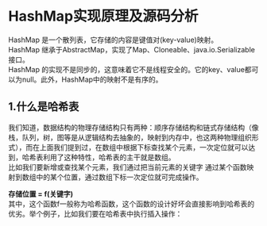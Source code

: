 # HashMap实现原理及源码分析
  HashMap 是一个散列表，它存储的内容是键值对(key-value)映射。</br>
  HashMap 继承于AbstractMap，实现了Map、Cloneable、java.io.Serializable接口。</br>
  HashMap 的实现不是同步的，这意味着它不是线程安全的。它的key、value都可以为null。此外，HashMap中的映射不是有序的。</br>

## 1.什么是哈希表
我们知道，数据结构的物理存储结构只有两种：顺序存储结构和链式存储结构（像栈，队列，树，图等是从逻辑结构去抽象的，映射到内存中，也这两种物理组织形式），而在上面我们提到过，在数组中根据下标查找某个元素，一次定位就可以达到，哈希表利用了这种特性，哈希表的主干就是数组。  
比如我们要新增或查找某个元素，我们通过把当前元素的关键字 通过某个函数映射到数组中的某个位置，通过数组下标一次定位就可完成操作。  

**存储位置 = f(关键字)**  
其中，这个函数f一般称为哈希函数，这个函数的设计好坏会直接影响到哈希表的优劣。举个例子，比如我们要在哈希表中执行插入操作：                     
